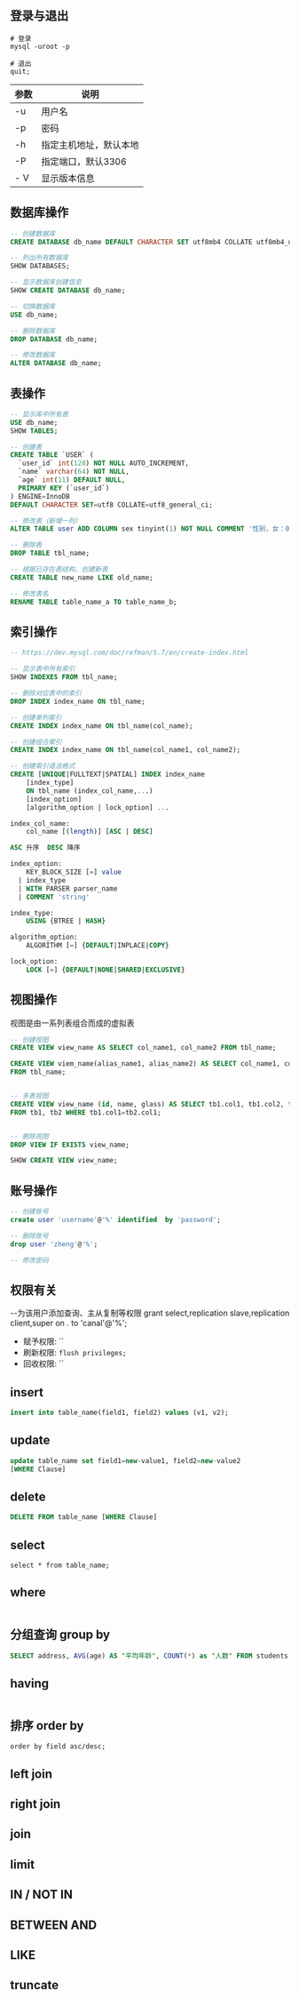 ## 登录与退出

```
# 登录
mysql -uroot -p

# 退出
quit;
```

| 参数 | 说明                   |
| ---- | ---------------------- |
| -u   | 用户名                 |
| -p   | 密码                   |
| -h   | 指定主机地址，默认本地 |
| -P   | 指定端口，默认3306     |
| - V  | 显示版本信息           |



## 数据库操作

```sql
-- 创建数据库
CREATE DATABASE db_name DEFAULT CHARACTER SET utf8mb4 COLLATE utf8mb4_unicode_ci;

-- 列出所有数据库
SHOW DATABASES;

-- 显示数据库创建信息
SHOW CREATE DATABASE db_name;

-- 切换数据库
USE db_name;

-- 删除数据库
DROP DATABASE db_name;

-- 修改数据库
ALTER DATABASE db_name;
```



## 表操作

```sql
-- 显示库中所有表
USE db_name;
SHOW TABLES;

-- 创建表
CREATE TABLE `USER` (
  `user_id` int(128) NOT NULL AUTO_INCREMENT,
  `name` varchar(64) NOT NULL,
  `age` int(11) DEFAULT NULL,
  PRIMARY KEY (`user_id`)
) ENGINE=InnoDB
DEFAULT CHARACTER SET=utf8 COLLATE=utf8_general_ci;

-- 修改表（新增一列）
ALTER TABLE user ADD COLUMN sex tinyint(1) NOT NULL COMMENT '性别，女：0，男：1' AFTER `age`;

-- 删除表
DROP TABLE tbl_name;

-- 根据已存在表结构，创建新表
CREATE TABLE new_name LIKE old_name;

-- 修改表名
RENAME TABLE table_name_a TO table_name_b;
```



## 索引操作

```sql
-- https://dev.mysql.com/doc/refman/5.7/en/create-index.html

-- 显示表中所有索引
SHOW INDEXES FROM tbl_name;

-- 删除对应表中的索引
DROP INDEX index_name ON tbl_name;

-- 创建单列索引
CREATE INDEX index_name ON tbl_name(col_name);

-- 创建组合索引
CREATE INDEX index_name ON tbl_name(col_name1, col_name2);

-- 创建索引语法格式
CREATE [UNIQUE|FULLTEXT|SPATIAL] INDEX index_name
    [index_type]
    ON tbl_name (index_col_name,...)
    [index_option]
    [algorithm_option | lock_option] ...

index_col_name:
    col_name [(length)] [ASC | DESC]

ASC 升序  DESC 降序

index_option:
    KEY_BLOCK_SIZE [=] value
  | index_type
  | WITH PARSER parser_name
  | COMMENT 'string'

index_type:
    USING {BTREE | HASH}

algorithm_option:
    ALGORITHM [=] {DEFAULT|INPLACE|COPY}

lock_option:
    LOCK [=] {DEFAULT|NONE|SHARED|EXCLUSIVE}

```



## 视图操作

视图是由一系列表组合而成的虚拟表

```sql
-- 创建视图
CREATE VIEW view_name AS SELECT col_name1, col_name2 FROM tbl_name;

CREATE VIEW viem_name(alias_name1, alias_name2) AS SELECT col_name1, col_name2
FROM tbl_name;


-- 多表视图
CREATE VIEW view_name (id, name, glass) AS SELECT tb1.col1, tb1.col2, tb2.col1
FROM tb1, tb2 WHERE tb1.col1=tb2.col1;


-- 删除视图
DROP VIEW IF EXISTS view_name;

SHOW CREATE VIEW view_name;
```



## 账号操作

```sql
-- 创建账号
create user 'username'@'%' identified  by 'password';

-- 删除账号
drop user 'zheng'@'%';

-- 修改密码

```



## 权限有关
--为该用户添加查询、主从复制等权限 grant select,replication slave,replication client,super on *.* to 'canal'@'%';

- 赋予权限: ``
- 刷新权限: `flush privileges;`
- 回收权限: ``

## insert
```sql
insert into table_name(field1, field2) values (v1, v2);
```

## update
```sql
update table_name set field1=new-value1, field2=new-value2
[WHERE Clause]
```



## delete

```sql
DELETE FROM table_name [WHERE Clause]
```



## select

```
select * from table_name;
```



## where

```

```



## 分组查询 group by

```sql
SELECT address, AVG(age) AS "平均年龄", COUNT(*) as "人数" FROM students GROUP BY students.address;
```

## having
```
```

## 排序 order by
```
order by field asc/desc;
```

## left join

## right join

## join

## limit

## IN / NOT IN

## BETWEEN AND

## LIKE



## truncate

